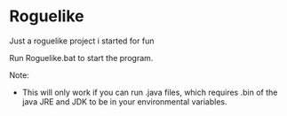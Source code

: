 # Roguelike
Just a roguelike project i started for fun

Run Roguelike.bat to start  the program.

Note:
  - This will only work if you can run .java files, which requires .bin of the java JRE and JDK to be in your environmental variables.
